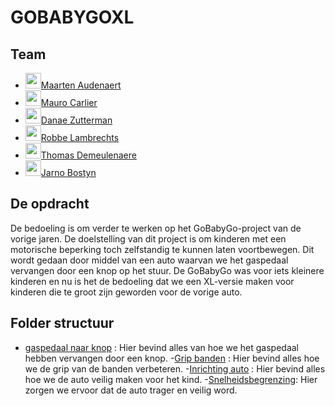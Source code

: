 # GOBABYGOXL

## Team
- [<img src="https://github.com/MaartenAudenaert.png" alt="" width="25" style="margin-bottom:-6px;">Maarten Audenaert](https://github.com/MaartenAudenaert)
- [<img src="https://github.com/MauroCarlier.png" alt="" width="25" style="margin-bottom:-6px;">Mauro Carlier](https://github.com/maurocarlier)
- [<img src="https://github.com/Danaezutterman.png" alt="" width="25" style="margin-bottom:-6px;">Danae Zutterman](https://github.com/Danaezutterman)
- [<img src="https://github.com/lomopoio.png" alt="" width="25" style="margin-bottom:-6px;">Robbe Lambrechts](https://github.com/lomopoio)
- [<img src="https://github.com/Thomas8650.png" alt="" width="25" style="margin-bottom:-6px;">Thomas Demeulenaere](https://github.com/Thomas8650)
- [<img src="https://github.com/Jarno-max.png" alt="" width="25" style="margin-bottom:-6px;">Jarno Bostyn](https://github.com/Jarno-max)


## De opdracht
De bedoeling is om verder te werken op het GoBabyGo-project van de vorige jaren. De doelstelling van dit project is om kinderen 
met een motorische beperking toch zelfstandig te kunnen laten voortbewegen. Dit wordt gedaan door middel van een auto waarvan 
we het gaspedaal vervangen door een knop op het stuur. De GoBabyGo was voor iets kleinere kinderen en nu is het de bedoeling dat we een 
XL-versie maken voor kinderen die te groot zijn geworden voor de vorige auto.

## Folder structuur
- [gaspedaal naar knop](./Gaspedaal%20naar%20knop/README.md) : Hier bevind alles van hoe we het gaspedaal hebben vervangen door een knop. 
-[Grip banden](./Grip%20banden/README.md) : Hier bevind alles hoe we de grip van de banden verbeteren.
-[Inrichting auto](./Inrichting%20%20auto/README.md) : Hier bevind alles hoe we de auto veilig maken voor het kind.
-[Snelheidsbegrenzing](./Snelheidsbegrenzing/README.md): Hier zorgen we ervoor dat de auto trager en veilig word. 

